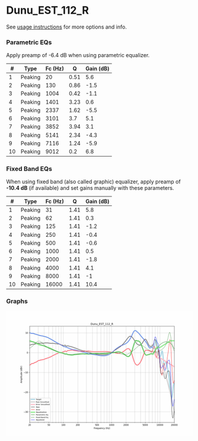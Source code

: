 # Dunu_EST_112_R
See [usage instructions](https://github.com/jaakkopasanen/AutoEq#usage) for more options and info.

### Parametric EQs
Apply preamp of -6.4 dB when using parametric equalizer.

|   # | Type    |   Fc (Hz) |    Q |   Gain (dB) |
|-----|---------|-----------|------|-------------|
|   1 | Peaking |        20 | 0.51 |         5.6 |
|   2 | Peaking |       130 | 0.86 |        -1.5 |
|   3 | Peaking |      1004 | 0.42 |        -1.1 |
|   4 | Peaking |      1401 | 3.23 |         0.6 |
|   5 | Peaking |      2337 | 1.62 |        -5.5 |
|   6 | Peaking |      3101 | 3.7  |         5.1 |
|   7 | Peaking |      3852 | 3.94 |         3.1 |
|   8 | Peaking |      5141 | 2.34 |        -4.3 |
|   9 | Peaking |      7116 | 1.24 |        -5.9 |
|  10 | Peaking |      9012 | 0.2  |         6.8 |

### Fixed Band EQs
When using fixed band (also called graphic) equalizer, apply preamp of **-10.4 dB** (if available) and set gains manually with these parameters.

|   # | Type    |   Fc (Hz) |    Q |   Gain (dB) |
|-----|---------|-----------|------|-------------|
|   1 | Peaking |        31 | 1.41 |         5.8 |
|   2 | Peaking |        62 | 1.41 |         0.3 |
|   3 | Peaking |       125 | 1.41 |        -1.2 |
|   4 | Peaking |       250 | 1.41 |        -0.4 |
|   5 | Peaking |       500 | 1.41 |        -0.6 |
|   6 | Peaking |      1000 | 1.41 |         0.5 |
|   7 | Peaking |      2000 | 1.41 |        -1.8 |
|   8 | Peaking |      4000 | 1.41 |         4.1 |
|   9 | Peaking |      8000 | 1.41 |        -1   |
|  10 | Peaking |     16000 | 1.41 |        10.4 |

### Graphs
![](./Dunu_EST_112_R.png)
